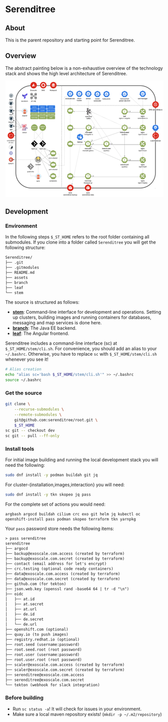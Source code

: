 # Serenditree

## About
This is the parent repository and starting point for Serenditree.

## Overview
The abstract painting below is a non-exhaustive overview of the technology stack and shows the high level architecture of 
Serenditree.

![technology stack and high level architecture](assets/serenditree-overview.svg "overview")

## Development

### Environment
In the following steps `$_ST_HOME` refers to the root folder containing all submodules. If you clone into a folder
called `Serenditree` you will get the following structure:

```
Serenditree/
├── .git
├── .gitmodules
├── README.md
├── assets
├── branch
├── leaf
└── stem
```

The source is structured as follows:
- **[stem](https://github.com/serenditree/stem)**: Command-line interface for development and operations. Setting up clusters, 
  building images and running containers for databases, messaging and map services is done here.
- **[branch](https://github.com/serenditree/branch)**: The Java EE backend.
- **[leaf](https://github.com/serenditree/leaf)**: The Angular frontend.

Serenditree includes a command-line interface (sc) at `$_ST_HOME/stem/cli.sh`. For convenience, you should add an 
alias to your `~/.bashrc`. Otherwise, you have to replace `sc` with `$_ST_HOME/stem/cli.sh` whenever you see it!

```sh
# Alias creation
echo "alias sc='bash $_ST_HOME/stem/cli.sh'" >> ~/.bashrc
source ~/.bashrc
```

### Get the source
```sh
git clone \
    --recurse-submodules \
    --remote-submodules \
    git@github.com:serenditree/root.git \
    $_ST_HOME
sc git -- checkout dev
sc git -- pull --ff-only
```

### Install tools
For initial image building and running the local development stack you will need the following:
```sh
sudo dnf install -y podman buildah git jq
```
For cluster-{installation,images,interaction} you will need:
```sh
sudo dnf install -y tkn skopeo jq pass
```
For the complete set of actions you would need:
```
argbash argocd buildah cilium crc exo git helm jq kubectl oc openshift-install pass podman skopeo terraform tkn yarnpkg
```

Your `pass` password store needs the following items:
```
> pass serenditree
serenditree
├── argocd
├── backup@exoscale.com.access (created by terraform)
├── backup@exoscale.com.secret (created by terraform)
├── contact (email address for let's encrypt)
├── crc.testing (optional code ready containers)
├── data@exoscale.com.access (created by terraform)
├── data@exoscale.com.secret (created by terraform)
├── github.com (for tekton)
├── json.web.key (openssl rand -base64 64 | tr -d "\n")
├── oidc
│   ├── at.id
│   ├── at.secret
│   ├── at.url
│   ├── de.id
│   ├── de.secret
│   └── de.url
├── openshift.com (optional)
├── quay.io (to push images)
├── registry.redhat.io (optional)
├── root.seed (username:password)
├── root.seed.root (root password)
├── root.user (username:password)
├── root.user.root (root password)
├── scaler@exoscale.com.access (created by terraform)
├── scaler@exoscale.com.secret (created by terraform)
├── serenditree@exoscale.com.access
├── serenditree@exoscale.com.secret
└── tekton (webhook for slack integration)
```

### Before building
- Run `sc status -a`! It will check for issues in your environment. 
- Make sure a local maven repository exists! (``mkdir -p ~/.m2/repository``)

